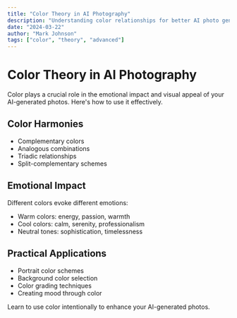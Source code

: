 ```yaml
---
title: "Color Theory in AI Photography"
description: "Understanding color relationships for better AI photo generation"
date: "2024-03-22"
author: "Mark Johnson"
tags: ["color", "theory", "advanced"]
---
```


# Color Theory in AI Photography

Color plays a crucial role in the emotional impact and visual appeal of your AI-generated photos. Here's how to use it effectively.

## Color Harmonies

- Complementary colors
- Analogous combinations
- Triadic relationships
- Split-complementary schemes

## Emotional Impact

Different colors evoke different emotions:
- Warm colors: energy, passion, warmth
- Cool colors: calm, serenity, professionalism
- Neutral tones: sophistication, timelessness

## Practical Applications

- Portrait color schemes
- Background color selection
- Color grading techniques
- Creating mood through color

Learn to use color intentionally to enhance your AI-generated photos.